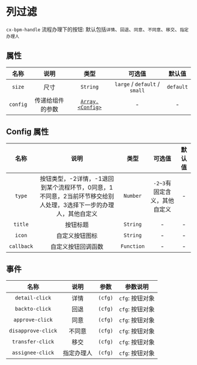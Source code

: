 # 列过滤

`cx-bpm-handle` 流程办理下的按钮: 默认包括`详情`、`回退`、`同意`、`不同意`、`移交`、`指定办理人`

## 属性

|  名称  |  说明  |  类型  |  可选值  |  默认值  |
|:------:|:------:|:------:|:--------:|:--------:|
|  `size`  |  尺寸  |  `String`  |  `large` / `default` / `small`  |  `default`  |
|  `config`  |  传递给组件的参数  |  [`Array.<Config>`](#config-属性)  |  -  |  -  |

## Config 属性

|  名称  |  说明  |  类型  |  可选值  |  默认值  |
|:------:|:------:|:------:|:--------:|:--------:|
|  `type`  |  按钮类型，-2详情，-1退回到某个流程环节，0同意，1不同意，2当前环节移交给别人处理，3选择下一步的办理人，其他自定义  |  `Number`  |  `-2~3`有固定含义，其他自定义  |  -  |
|  `title`  |  按钮标题  |  `String`  |  -  |  -  |
|  `icon`  |  自定义按钮图标  |  `String`  |  -  |  -  |
|  `callback`  |  自定义按钮回调函数  |  `Function`  |  -  |  -  |

## 事件

|  名称  |  说明  |  参数  |  参数说明  |
|:------:|:------:|:------:|:----------:|
|  `detail-click`  |  详情  |  `(cfg)`  |  `cfg`: 按钮对象  |
|  `backto-click`  |  回退  |  `(cfg)`  |  `cfg`: 按钮对象  |
|  `approve-click`  |  同意  |  `(cfg)`  |  `cfg`: 按钮对象  |
|  `disapprove-click`  |  不同意  |  `(cfg)`  |  `cfg`: 按钮对象  |
|  `transfer-click`  |  移交  |  `(cfg)`  |  `cfg`: 按钮对象  |
|  `assignee-click`  |  指定办理人  |  `(cfg)`  |  `cfg`: 按钮对象  | 